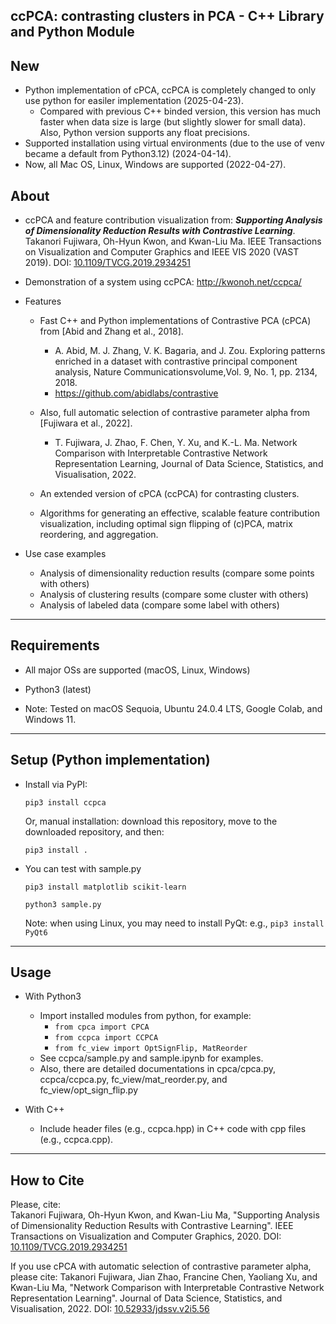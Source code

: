 ## ccPCA: contrasting clusters in PCA - C++ Library and Python Module

New
-----
* Python implementation of cPCA, ccPCA is completely changed to only use python for easiler implementation (2025-04-23).
    - Compared with previous C++ binded version, this version has much faster when data size is large (but slightly slower for small data). Also, Python version supports any float precisions.
* Supported installation using virtual environments (due to the use of venv became a default from Python3.12) (2024-04-14).
* Now, all Mac OS, Linux, Windows are supported (2022-04-27).

About
-----
* ccPCA and feature contribution visualization from: ***Supporting Analysis of Dimensionality Reduction Results with Contrastive Learning***.
Takanori Fujiwara, Oh-Hyun Kwon, and Kwan-Liu Ma.
IEEE Transactions on Visualization and Computer Graphics and IEEE VIS 2020 (VAST 2019).
DOI: [10.1109/TVCG.2019.2934251](https://doi.org/10.1109/TVCG.2019.2934251)

* Demonstration of a system using ccPCA: http://kwonoh.net/ccpca/

* Features
  * Fast C++ and Python implementations of Contrastive PCA (cPCA) from [Abid and Zhang et al., 2018].<br />
    * A. Abid, M. J. Zhang, V. K. Bagaria, and J. Zou. Exploring patterns enriched in a dataset with contrastive principal component analysis, Nature Communicationsvolume,Vol. 9, No. 1, pp. 2134, 2018.
    * https://github.com/abidlabs/contrastive
  * Also, full automatic selection of contrastive parameter alpha from [Fujiwara et al., 2022].
    * T. Fujiwara, J. Zhao, F. Chen, Y. Xu, and K.-L. Ma. Network Comparison with Interpretable Contrastive Network Representation Learning, Journal of Data Science, Statistics, and Visualisation, 2022.

  * An extended version of cPCA (ccPCA) for contrasting clusters.

  * Algorithms for generating an effective, scalable feature contribution visualization, including optimal sign flipping of (c)PCA, matrix reordering, and aggregation.

* Use case examples
  * Analysis of dimensionality reduction results (compare some points with others)
  * Analysis of clustering results (compare some cluster with others)
  * Analysis of labeled data (compare some label with others)

******

Requirements
-----
* All major OSs are supported (macOS, Linux, Windows)

* Python3 (latest)

* Note: Tested on macOS Sequoia, Ubuntu 24.0.4 LTS, Google Colab, and Windows 11. 

******

Setup (Python implementation)
-----

* Install via PyPI:

  `pip3 install ccpca`

  Or, manual installation: download this repository, move to the downloaded repository, and then:

    `pip3 install .`

* You can test with sample.py

    `pip3 install matplotlib scikit-learn`

    `python3 sample.py`

    Note: when using Linux, you may need to install PyQt: e.g., `pip3 install PyQt6`

******

Usage
-----
* With Python3
    * Import installed modules from python, for example: 
        - `from cpca import CPCA`
        - `from ccpca import CCPCA`
        - `from fc_view import OptSignFlip, MatReorder`
    * See ccpca/sample.py and sample.ipynb for examples.
    * Also, there are detailed documentations in cpca/cpca.py, ccpca/ccpca.py, fc_view/mat_reorder.py, and fc_view/opt_sign_flip.py

* With C++
    * Include header files (e.g., ccpca.hpp) in C++ code with cpp files (e.g., ccpca.cpp).

******

## How to Cite
Please, cite:    
Takanori Fujiwara, Oh-Hyun Kwon, and Kwan-Liu Ma, "Supporting Analysis of Dimensionality Reduction Results with Contrastive Learning".
IEEE Transactions on Visualization and Computer Graphics, 2020.
DOI: [10.1109/TVCG.2019.2934251](https://doi.org/10.1109/TVCG.2019.2934251)

If you use cPCA with automatic selection of contrastive parameter alpha, please cite:
Takanori Fujiwara, Jian Zhao, Francine Chen, Yaoliang Xu, and Kwan-Liu Ma,
"Network Comparison with Interpretable Contrastive Network Representation Learning". 	Journal of Data Science, Statistics, and Visualisation, 2022.
DOI: [10.52933/jdssv.v2i5.56](https://doi.org/10.52933/jdssv.v2i5.56)

